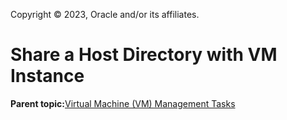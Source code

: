Copyright © 2023, Oracle and/or its affiliates.

# Share a Host Directory with VM Instance

**Parent topic:**[Virtual Machine \(VM\) Management Tasks](../topics/cockpit-kvm.md)

